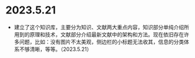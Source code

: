 
# **2023.5.21**
- 建立了这个知识库，主要分为知识、文献两大重点内容，知识部分单纯介绍所用到的原理和技术，文献部分介绍最新文献中的架构和方法。现在依旧存在许多问题，比如：没有图片不太美观，侧边栏的小标题无法收其，信息的分类体系不够清晰，等等。（2023.5.21）